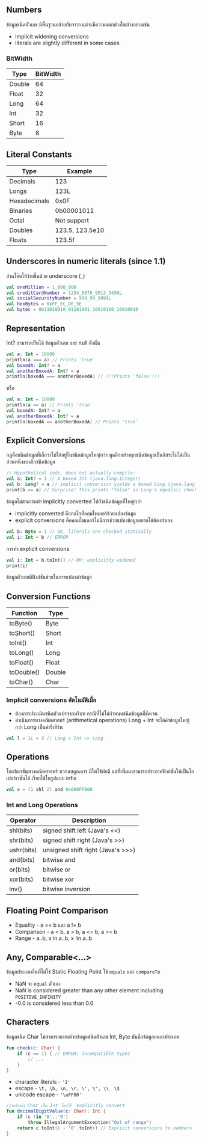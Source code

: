 ## Numbers
ข้อมูลชนิดตัวเลข มีพื้นฐานคล้ายกับจาวา แต่จะมีความแตกต่างในบ้างอย่างเช่น 
* implicit widening conversions
* literals are slightly different in some cases
### BitWidth
Type  | BitWidth
------ | --------
Double | 64
Float  | 32
Long | 64
Int | 32
Short  | 16
Byte  | 8
## Literal Constants
Type  | Example
------ | --------
Decimals | 123
Longs  | 123L
Hexadecimals | 0x0F
Binaries | 0b00001011
Octal  | Not support
Doubles  | 123.5, 123.5e10
Floats  | 123.5f
## Underscores in numeric literals (since 1.1)
อ่านโค๊ดให้ง่ายขึ้นด้วย underscore (_) 
```kotlin
val oneMillion = 1_000_000
val creditCardNumber = 1234_5678_9012_3456L
val socialSecurityNumber = 999_99_9999L
val hexBytes = 0xFF_EC_DE_5E
val bytes = 0b11010010_01101001_10010100_10010010
```
## Representation
Int? สามารถเป็นได้ ข้อมูลตัวเลข และ null ดังนั้น
```kotlin
val a: Int = 10000
println(a === a) // Prints 'true'
val boxedA: Int? = a
val anotherBoxedA: Int? = a
println(boxedA === anotherBoxedA) // !!!Prints 'false'!!!
```
หรือ
```kotlin
val a: Int = 10000
println(a == a) // Prints 'true'
val boxedA: Int? = a
val anotherBoxedA: Int? = a
println(boxedA == anotherBoxedA) // Prints 'true'
```
## Explicit Conversions
กฏคือชนิดข้อมูลที่เล็กว่าไม่ได้อยู่ในชนิดข้อมูลใหญ่กว่า พูดอีกอย่างทุกชนิดข้อมูลเป็นอิสระไม่ได้เป็นส่วนหนึงของอีกชนิดข้อมูล
```kotlin
// Hypothetical code, does not actually compile:
val a: Int? = 1 // A boxed Int (java.lang.Integer)
val b: Long? = a // implicit conversion yields a boxed Long (java.lang.Long)
print(b == a) // Surprise! This prints "false" as Long's equals() checks whether the other is Long as well
```
ข้อมูลไม่สามารถทำ implicitly converted ไปยังชนิดข้อมูลที่ใหญ่กว่า
* implicitly converted คือกลไกที่คอมไพเลอร์ช่วยแปลงข้อมูล 
* explicit conversions คือคอมไพเลอร์ไม่มีการช่วยแปลงข้อมูลอยากได้ต้องทำเอง
```kotlin
val b: Byte = 1 // OK, literals are checked statically
val i: Int = b // ERROR
```
การทำ explicit conversions
```kotlin
val i: Int = b.toInt() // OK: explicitly widened
print(i)
```
ข้อมูลตัวเลขมีฟังก์ชันช่วยในการแปลงค่าข้อมูล
## Conversion Functions
Function    | Type
----------- | --------
toByte()    | Byte
toShort()   | Short
toInt()     | Int
toLong()    | Long
toFloat()   | Float
toDouble()  | Double
toChar()    | Char
### Implicit conversions อัตโนมัติเมื่อ
* ต้องการประเมินชนิดตัวแปรจากบริบท กรณีที่ไม่ได้กำหนดชนิดข้อมูลที่ชัดเจน
* ดำเนินการทางคณิตศาสตร์ (arithmetical operations) Long + Int จะได้ค่าข้อมูลใหญ่กว่า Long เป็นค่ารีเทิร์น
```kotlin
val l = 1L + 3 // Long + Int => Long
```
## Operations
โอเปอเรชันทางคณิตศาสตร์ บวกลบคูณหาร มีให้ใช้ปกติ แต่ที่เพิ่มมาสามารถประกาศฟังก์ชันให้เป็นโอเปอร์เรชันได้ เรียกใช้ในรูปแบบ infix
```kotlin
val x = (1 shl 2) and 0x000FF000
```
### Int and Long Operations
Operator     | Description
---------    | --------
shl(bits)    | signed shift left (Java's <<)
shr(bits)    | signed shift right (Java's >>)
ushr(bits)   | unsigned shift right (Java's >>>)
and(bits)    | bitwise and
or(bits)     | bitwise or
xor(bits)    | bitwise xor
inv()        | bitwise inversion
## Floating Point Comparison
* Equality - a == b และ a != b
* Comparison - a < b, a > b, a <= b, a >= b
* Range - a..b, x in a..b, x !in a..b
## Any, Comparable<...> 
ข้อมูลประเภทอื่นที่ไม่ใช่ Static Floating Point ใช้ `equals` และ `compareTo`
* NaN จะ `equal` ตัวเอง
* NaN is considered greater than any other element including `POSITIVE_INFINITY`
* -0.0 is considered less than 0.0
## Characters
ข้อมูลชนิด Char ไม่สามารถแทนด้วยข้อมูลชนิดตัวเลข Int, Byte มันคือข้อมูลคนละประเภท
```kotlin
fun check(c: Char) {
    if (c == 1) { // ERROR: incompatible types
        // ...
    }
}
```
* character literals - `'1'`
* escape - `\t, \b, \n, \r, \', \", \\  \$`
* unicode escape - `'\uFF00'`

```kotlin
//แปลงค่า Char เป็น Int โดยใช้  explicitly convert
fun decimalDigitValue(c: Char): Int {
    if (c !in '0'..'9')
        throw IllegalArgumentException("Out of range")
    return c.toInt() - '0'.toInt() // Explicit conversions to numbers
}
```
